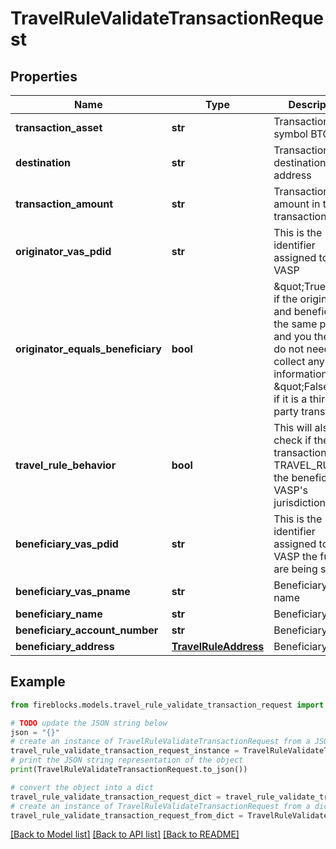 # TravelRuleValidateTransactionRequest


## Properties

Name | Type | Description | Notes
------------ | ------------- | ------------- | -------------
**transaction_asset** | **str** | Transaction asset symbol BTC,ETH) | 
**destination** | **str** | Transaction destination address | [optional] 
**transaction_amount** | **str** | Transaction amount in the transaction asset | 
**originator_vas_pdid** | **str** | This is the identifier assigned to your VASP | 
**originator_equals_beneficiary** | **bool** | \&quot;True\&quot; if the originator and beneficiary is the same person and you therefore do not need to collect any information. \&quot;False\&quot; if it is a third-party transfer. | 
**travel_rule_behavior** | **bool** | This will also check if the transaction is a TRAVEL_RULE in the beneficiary VASP&#39;s jurisdiction | [optional] 
**beneficiary_vas_pdid** | **str** | This is the identifier assigned to the VASP the funds are being sent to | [optional] 
**beneficiary_vas_pname** | **str** | Beneficiary VASP name | [optional] 
**beneficiary_name** | **str** | Beneficiary  name | [optional] 
**beneficiary_account_number** | **str** | Beneficiary  name | [optional] 
**beneficiary_address** | [**TravelRuleAddress**](TravelRuleAddress.md) | Beneficiary  name | [optional] 

## Example

```python
from fireblocks.models.travel_rule_validate_transaction_request import TravelRuleValidateTransactionRequest

# TODO update the JSON string below
json = "{}"
# create an instance of TravelRuleValidateTransactionRequest from a JSON string
travel_rule_validate_transaction_request_instance = TravelRuleValidateTransactionRequest.from_json(json)
# print the JSON string representation of the object
print(TravelRuleValidateTransactionRequest.to_json())

# convert the object into a dict
travel_rule_validate_transaction_request_dict = travel_rule_validate_transaction_request_instance.to_dict()
# create an instance of TravelRuleValidateTransactionRequest from a dict
travel_rule_validate_transaction_request_from_dict = TravelRuleValidateTransactionRequest.from_dict(travel_rule_validate_transaction_request_dict)
```
[[Back to Model list]](../README.md#documentation-for-models) [[Back to API list]](../README.md#documentation-for-api-endpoints) [[Back to README]](../README.md)


